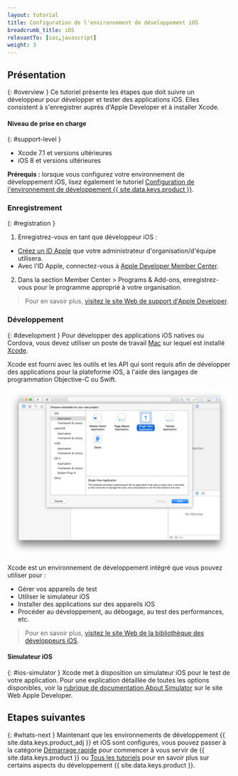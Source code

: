 ```yaml
---
layout: tutorial
title: Configuration de l'environnement de développement iOS
breadcrumb_title: iOS
relevantTo: [ios,javascript]
weight: 3
---
```

<!-- NLS_CHARSET=UTF-8 -->
## Présentation
{: #overview }
Ce tutoriel présente les étapes que doit suivre un développeur pour développer et tester des applications iOS. Elles consistent à s'enregistrer auprès d'Apple Developer et à installer Xcode.

#### Niveau de prise en charge
{: #support-level }

* Xcode 7.1 et versions ultérieures
* iOS 8 et versions ultérieures

**Prérequis :** lorsque vous configurez votre environnement de développement iOS, lisez également le tutoriel [Configuration de l'environnement de développement {{ site.data.keys.product }}](../mobilefirst/).

### Enregistrement
{: #registration }
1. Enregistrez-vous en tant que développeur iOS :
 - [Créez un ID Apple](https://appleid.apple.com/account) que votre administrateur d'organisation/d'équipe utilisera.
 - Avec l'ID Apple, connectez-vous à [Apple Developer Member Center](https://developer.apple.com/).
2. Dans la section Member Center > Programs &amp; Add-ons, enregistrez-vous pour le programme approprié à votre organisation.

> Pour en savoir plus, [visitez le site Web de support d'Apple Developer](https://developer.apple.com/support/).

### Développement
{: #development }
Pour développer des applications iOS natives ou Cordova, vous devez utiliser un poste de travail [Mac](https://www.apple.com/mac/) sur lequel est installé [Xcode](https://developer.apple.com/xcode/).

Xcode est fourni avec les outils et les API qui sont requis afin de développer des applications pour la plateforme iOS, à l'aide des langages de programmation Objective-C ou Swift.</p>

![Environnement de développement intégré xcode](xcode.png)

Xcode est un environnement de développement intégré que vous pouvez utiliser pour :

- Gérer vos appareils de test
- Utiliser le simulateur iOS
- Installer des applications sur des appareils iOS
- Procéder au développement, au débogage, au test des performances, etc.

> Pour en savoir plus, [visitez le site Web de la bibliothèque des développeurs iOS](https://developer.apple.com/library/ios/navigation/).

#### Simulateur iOS
{: #ios-simulator }
Xcode met à disposition un simulateur iOS pour le test de votre application. Pour une explication détaillée de toutes les options disponibles, voir la [rubrique de documentation About Simulator](https://developer.apple.com/library/ios/documentation/IDEs/Conceptual/iOS_Simulator_Guide/Introduction/Introduction.html) sur le site Web Apple Developer.

## Etapes suivantes
{: #whats-next }
Maintenant que les environnements de développement {{ site.data.keys.product_adj }} et iOS sont configurés, vous pouvez passer à la catégorie [Démarrage rapide](../../../quick-start/ios/) pour commencer à vous servir de {{ site.data.keys.product }} ou [Tous les tutoriels](../../../all-tutorials) pour en savoir plus sur certains aspects du développement {{ site.data.keys.product }}.

